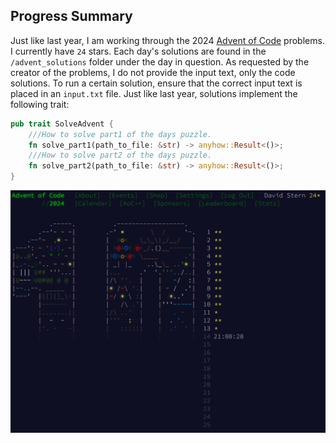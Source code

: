 ## Progress Summary
Just like last year, I am working through the 2024 [Advent of Code](https://adventofcode.com/2024) problems. I currently have `24` stars. Each day's solutions are found in the `/advent_solutions` folder under the day in question. As requested by the creator of the problems, I do not provide the input text, only the code solutions. To run a certain solution, ensure that the correct input text is placed in an `input.txt` file. Just like last year, solutions implement the following trait: 
```rust
pub trait SolveAdvent {
    ///How to solve part1 of the days puzzle.
    fn solve_part1(path_to_file: &str) -> anyhow::Result<()>;
    ///How to solve part2 of the days puzzle.
    fn solve_part2(path_to_file: &str) -> anyhow::Result<()>;
}
```

![Progress Screenshot](./progress_screenshot.png)